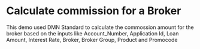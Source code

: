 Calculate commission for a Broker
=======================
This demo used DMN Standard to calculate the commossion amount for the broker based on the inputs like Account_Number, Application Id, Loan Amount, Interest Rate, Broker, Broker Group, Product and Promocode
